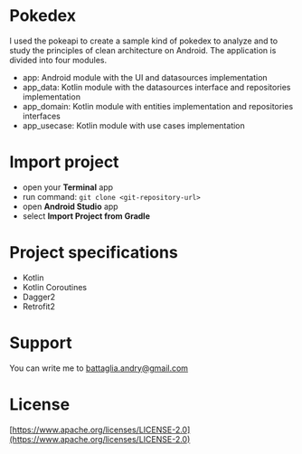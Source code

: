 # Pokedex
I used the pokeapi to create a sample kind of pokedex to analyze and to study the principles of clean architecture on Android. The application is divided into four modules. 

- app: Android module with the UI and datasources implementation
- app_data: Kotlin module with the datasources interface and repositories implementation
- app_domain: Kotlin module with entities implementation and repositories interfaces
- app_usecase: Kotlin module with use cases implementation

# Import project
- open your **Terminal** app
- run command: `git clone <git-repository-url>`
- open **Android Studio** app
- select **Import Project from Gradle**

# Project specifications
- Kotlin
- Kotlin Coroutines
- Dagger2
- Retrofit2

# Support
You can write me to [battaglia.andry@gmail.com](battaglia.andry@gmail.com)

# License
[https://www.apache.org/licenses/LICENSE-2.0](https://www.apache.org/licenses/LICENSE-2.0)


